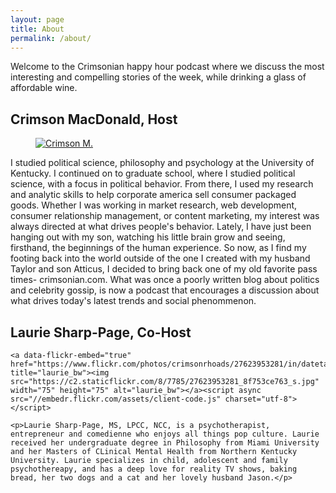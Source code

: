 ```yaml
---
layout: page
title: About
permalink: /about/
---
```


<section class="about">

<p>Welcome to the Crimsonian happy hour podcast where we discuss the most interesting and compelling stories of the week, while drinking a glass of affordable wine.<p>
<h2>Crimson MacDonald, Host</h2>
  <figure><a data-flickr-embed href="https://www.flickr.com/photos/crimsonrhoads/27001593540/in/datetaken/"><img src="https://c5.staticflickr.com/8/7175/27001593540_3cd83d3fdf_z.jpg" alt="Crimson M."></a></figure>
</section>

<p>I studied political science, philosophy and psychology at the University of Kentucky. I continued on to graduate school, where I studied political science, with a focus in political behavior. From there, I used my research and analytic skills to help corporate america sell consumer packaged goods. Whether I was working in market research, web development, consumer relationship management, or content marketing, my interest was always directed at what drives people's behavior. Lately, I have just been hanging out with my son, watching his little brain grow and seeing, firsthand, the beginnings of the human experience. So now, as I find my footing back into the world outside of the one I created with my husband Taylor and son Atticus, I decided to bring back one of my old favorite pass times- crimsonian.com. What was once a poorly written blog about politics and celebrity gossip, is now a podcast that encourages a discussion about what drives today's latest trends and social phenommenon.</p>


<section class="about">
  <article>
    <h2>Laurie Sharp-Page, Co-Host</h2>
    
    <a data-flickr-embed="true"  href="https://www.flickr.com/photos/crimsonrhoads/27623953281/in/datetaken/" title="laurie_bw"><img src="https://c2.staticflickr.com/8/7785/27623953281_8f753ce763_s.jpg" width="75" height="75" alt="laurie_bw"></a><script async src="//embedr.flickr.com/assets/client-code.js" charset="utf-8"></script>
    
    <p>Laurie Sharp-Page, MS, LPCC, NCC, is a psychotherapist, entrepreneur and comedienne who enjoys all things pop culture. Laurie received her undergraduate degree in Philosophy from Miami University and her Masters of CLinical Mental Health from Northern Kentucky University. Laurie specializes in child, adolescent and family psychothereapy, and has a deep love for reality TV shows, baking bread, her two dogs and a cat and her lovely husband Jason.</p>
  </article>
</section>
